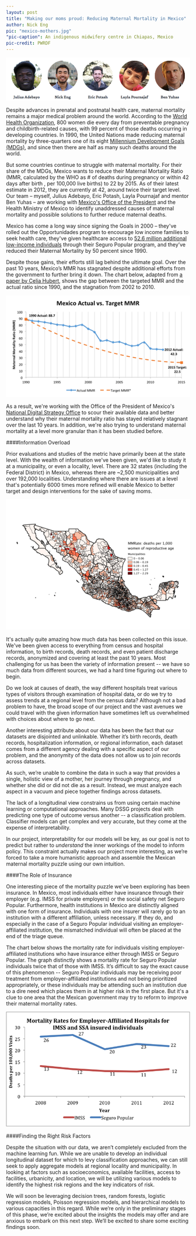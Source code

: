 ```yaml
---
layout: post
title: "Making our moms proud: Reducing Maternal Mortality in Mexico"
author: Nick Eng
pic: "mexico-mothers.jpg"
"pic-caption": An indigenous midwifery centre in Chiapas, Mexico
pic-credit: PWRDF
---
```

<img src="/img/posts/mexico-team.png">

Despite advances in prenatal and postnatal health care, maternal mortality remains a major medical problem around the world. According to the [World Health Organization](http://www.who.int/mediacentre/factsheets/fs348/en/), 800 women die every day from preventable pregnancy and childbirth-related causes, with 99 percent of those deaths occurring in developing countries. In 1990, the United Nations made reducing maternal mortality by three-quarters one of its eight [Millennium Development Goals (MDGs)](http://www.un.org/millenniumgoals/), and since then there are half as many such deaths around the world.

But some countries continue to struggle with maternal mortality. For their share of the MDGs, Mexico wants to reduce their Maternal Mortality Ratio (MMR, calculated by the WHO as # of deaths during pregnancy or within 42 days after birth , per 100,000 live births) to 22 by 2015. As of  their latest estimate in 2012, they are currently at 42, around twice their target level. Our team – myself, Julius Adebayo, Eric Potash, Layla Pournajaf and mentor Ben Yuhas – are working with [Mexico's Office of the President](http://www.presidencia.gob.mx/) and the Health Ministry of Mexico to identify unaddressed causes of maternal mortality and possible solutions to further reduce maternal deaths.

Mexico has come a long way since signing the Goals in 2000 – they've rolled out the Opportunidades program to encourage low income families to seek health care, they've given healthcare access to [52.6 million additional low-income individuals](http://www.thelancet.com/journals/lancet/article/PIIS0140-6736(12)61068-X/abstract) through their Seguro Popular program, and they’ve reduced their Maternal Mortality by 50 percent since 1990. 

Despite those gains, their efforts still lag behind the ultimate goal. Over the past 10 years, Mexico’s MMR has stagnated despite additional efforts from the government to further bring it down. The chart below, adapted from [a paper by Celia Hubert](http://paa2013.princeton.edu/abstracts/131199), shows the gap between the targeted MMR and the actual ratio since 1990, and the stagnation from 2002 to 2010. 

<img src="/img/posts/mexico-rates.png">

As a result, we're working with the Office of the President of Mexico's [National Digital Strategy Office](http://www.presidencia.gob.mx/edn/en/) to scour their available data and better understand why their maternal mortality ratio has stayed relatively stagnant over the last 10 years. In addition, we're also trying to understand maternal mortality at a level more granular than it has been studied before.

####Information Overload

Prior evaluations and studies of the metric have primarily been at the state level. With the wealth of information we've been given, we'd like to study it at a municipality, or even a locality, level. There are 32 states (including the Federal District) in Mexico, whereas there are ~2,500 municipalities and over 192,000 localities. Understanding where there are issues at a level that's potentially 6000 times more refined will enable Mexico to better target and design interventions for the sake of saving moms.

<img src="/img/posts/mexico-municipalities.png">

It's actually quite amazing how much data has been collected on this issue. We've been given access to everything from census and hospital information, to birth records, death records, and even patient discharge records, anonymized and covering at least the past 10 years. Most challenging for us has been the variety of information present -- we have so much data from different sources, we had a hard time figuring out where to begin. 

Do we look at causes of death, the way different hospitals treat various types of visitors through examination of hospital data, or do we try to assess trends at a regional level from the census data? Although not a bad problem to have, the broad scope of our project and the vast avenues we could travel with the given information have sometimes left us overwhelmed with choices about where to go next.

Another interesting attribute about our data has been the fact that our datasets are disjointed and unlinkable. Whether it’s birth records, death records, hospitalization information, or regional information, each dataset comes from a different agency dealing with a specific aspect of our problem, and the anonymity of the data does not allow us to join records across datasets. 

As such, we’re unable to combine the data in such a way that provides a single, holistic view of a mother, her journey through pregnancy, and whether she did or did not die as a result. Instead, we must analyze each aspect in a vacuum and piece together findings across datasets. 

The lack of a longitudinal view constrains us from using certain machine learning or computational approaches. Many DSSG projects deal with predicting one type of outcome versus another -- a classification problem. Classifier models can get complex and very accurate, but they come at the expense of interpretability. 

In our project, interpretability for our models will be key, as our goal is not to predict but rather to *understand* the inner workings of the model to inform policy. This constraint actually makes our project more interesting, as we’re forced to take a more humanistic approach and assemble the Mexican maternal mortality puzzle using our own intuition.

####The Role of Insurance

One interesting piece of the mortality puzzle we’ve been exploring has been insurance. In Mexico, most individuals either have insurance through their employer (e.g. IMSS for private employers) or the social safety net Seguro Popular. Furthermore, health institutions in Mexico are distinctly aligned with one form of insurance. Individuals with one insurer will rarely go to an institution with a different affiliation, unless necessary. If they do, and especially in the case of a Seguro Popular individual visiting an employer-affiliated institution, the mismatched individual will often be placed at the end of the triage queue.

The chart below shows the mortality rate for individuals visiting employer-affiliated institutions who have insurance either through IMSS or Seguro Popular. The graph distinctly shows a mortality rate for Seguro Popular individuals twice that of those with IMSS. It’s difficult to say the exact cause of this phenomenon -- Seguro Popular individuals may be receiving poor treatment from employer-affiliated institutions and not being prioritized appropriately, or these individuals may be attending such an institution due to a dire need which places them in at higher risk in the first place. But it's a clue to one area that the Mexican government may try to reform to improve their maternal mortality rates.

<img src="/img/posts/mexico-insurance.png">

####Finding the Right Risk Factors

Despite the situation with our data, we aren’t completely excluded from the machine learning fun. While we are unable to develop an individual longitudinal dataset for which to levy classification approaches, we can still seek to apply aggregate models at regional locality and municipality. In looking at factors such as socioeconomics, available facilities, access to facilities, urbanicity, and location, we will be utilizing various models to identify the highest risk regions and the key indicators of risk. 

We will soon be leveraging decision trees, random forests, logistic regression models, Poisson regression models, and hierarchical models to various capacities in this regard. While we’re only in the preliminary stages of this phase, we’re excited about the insights the models may offer and are anxious to embark on this next step. We’ll be excited to share some exciting findings soon.

